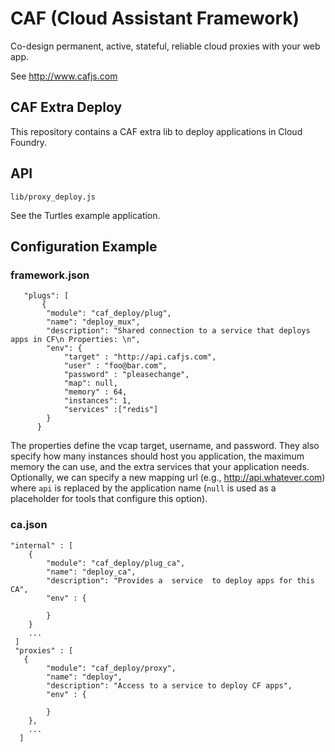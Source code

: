 # CAF (Cloud Assistant Framework)

Co-design permanent, active, stateful, reliable cloud proxies with your web app.

See http://www.cafjs.com 

## CAF Extra Deploy

This repository contains a CAF extra lib to deploy applications in Cloud Foundry.


## API

    lib/proxy_deploy.js

See the Turtles example application.
 
## Configuration Example

### framework.json

       "plugs": [
           {
            "module": "caf_deploy/plug",
            "name": "deploy_mux",
            "description": "Shared connection to a service that deploys apps in CF\n Properties: \n",
            "env": {
                "target" : "http://api.cafjs.com",
                "user" : "foo@bar.com",
                "password" : "pleasechange",
                "map": null,
                "memory" : 64,
                "instances": 1,
                "services" :["redis"]
            }
          }
        
        
The properties define the vcap target, username, and password. They also specify how many instances should host you application, the maximum memory the can use, and the extra services that your application needs. Optionally, we can specify a new mapping url (e.g., http://api.whatever.com) where `api` is replaced by the application name (`null` is used as a placeholder for tools that configure this option).
        

### ca.json

    "internal" : [
        {
            "module": "caf_deploy/plug_ca",
            "name": "deploy_ca",
            "description": "Provides a  service  to deploy apps for this CA",
            "env" : {

            }
        }
        ...
     ]
     "proxies" : [
       {
            "module": "caf_deploy/proxy",
            "name": "deploy",
            "description": "Access to a service to deploy CF apps",
            "env" : {

            }
        },
        ...
      ]
  
  
    
        
            
 

